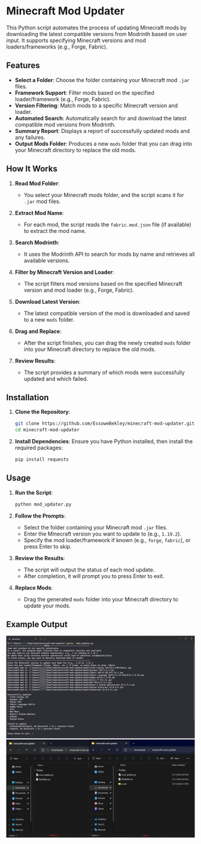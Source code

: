 # Minecraft Mod Updater

This Python script automates the process of updating Minecraft mods by downloading the latest compatible versions from Modrinth based on user input. It supports specifying Minecraft versions and mod loaders/frameworks (e.g., Forge, Fabric).

## Features

- **Select a Folder**: Choose the folder containing your Minecraft mod `.jar` files.
- **Framework Support**: Filter mods based on the specified loader/framework (e.g., Forge, Fabric).
- **Version Filtering**: Match mods to a specific Minecraft version and loader.
- **Automated Search**: Automatically search for and download the latest compatible mod versions from Modrinth.
- **Summary Report**: Displays a report of successfully updated mods and any failures.
- **Output Mods Folder**: Produces a new `mods` folder that you can drag into your Minecraft directory to replace the old mods.

## How It Works

1. **Read Mod Folder**:
   - You select your Minecraft mods folder, and the script scans it for `.jar` mod files.

2. **Extract Mod Name**:
   - For each mod, the script reads the `fabric.mod.json` file (if available) to extract the mod name.

3. **Search Modrinth**:
   - It uses the Modrinth API to search for mods by name and retrieves all available versions.

4. **Filter by Minecraft Version and Loader**:
   - The script filters mod versions based on the specified Minecraft version and mod loader (e.g., Forge, Fabric).

5. **Download Latest Version**:
   - The latest compatible version of the mod is downloaded and saved to a new `mods` folder.

6. **Drag and Replace**:
   - After the script finishes, you can drag the newly created `mods` folder into your Minecraft directory to replace the old mods.

7. **Review Results**:
   - The script provides a summary of which mods were successfully updated and which failed.

## Installation

1. **Clone the Repository**:
    ```bash
    git clone https://github.com/EssoweBekley/minecraft-mod-updater.git
    cd minecraft-mod-updater
    ```

2. **Install Dependencies**:
    Ensure you have Python installed, then install the required packages:
    ```bash
    pip install requests
    ```

## Usage

1. **Run the Script**:
    ```bash
    python mod_updater.py
    ```

2. **Follow the Prompts**:
    - Select the folder containing your Minecraft mod `.jar` files.
    - Enter the Minecraft version you want to update to (e.g., `1.19.2`).
    - Specify the mod loader/framework if known (e.g., `forge`, `fabric`), or press Enter to skip.

3. **Review the Results**:
    - The script will output the status of each mod update.
    - After completion, it will prompt you to press Enter to exit.

4. **Replace Mods**:
    - Drag the generated `mods` folder into your Minecraft directory to update your mods.

## Example Output

![Terminal](Screenshots/Terminal.png)
![BeforeAndAfter](Screenshots/difference.png)


